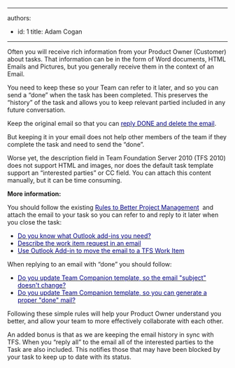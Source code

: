 

---
authors:
  - id: 1
    title: Adam Cogan
---




<span class='intro'> 
  <p>Often you will receive rich information from your Product Owner (Customer) about tasks. That information can be in the form of Word documents, HTML Emails and Pictures, but you generally receive them in the context of an Email.</p>
<p>You need to keep these so your Team can refer to it later, and so you can send a “done” when the task has been completed. This preserves the “history” of the task and allows you to keep relevant partied included in any future conversation.</p>
 </span>


  <p>Keep the original email so that you can <a shape="rect" href="/Communication/RulesToBetterEmail/Pages/DoneReplyAndDeleteEmail.aspx" target="_blank"><font color="#000080">reply DONE and delete the email</font></a>.</p>
<p>But keeping it in your email does not help other members of the team if they complete the task and need to send the “done”.</p>
<p>Worse yet, the description field in Team Foundation Server 2010 (TFS 2010) does not support HTML and images, nor does the default task template support an “interested parties” or CC field. You can attach this content manually, but it can be time consuming.</p>
<p><strong>More information&#58;</strong></p>
<p>You should follow the existing <a shape="rect" href="/Management/RulesToBetterProjectManagement" target="_blank"><font color="#000080">Rules to Better Project Management</font></a>&#160; and attach the email to your task so you can refer to and reply to it later when you close the task&#58;</p>
<ul>
    <li><a shape="rect" href="http&#58;//www.ssw.com.au/ssw/standards/rules/RulesToBetterProjectManagementWithTFS.aspx#OutlookAddin"><font color="#000080">Do you know what Outlook add-ins you need?</font></a> </li>
    <li><a shape="rect" href="http&#58;//www.ssw.com.au/ssw/standards/rules/RulesToBetterProjectManagementWithTFS.aspx#WorkItemEmail"><font color="#000080">Describe the work item request in an email</font></a> </li>
    <li><a shape="rect" href="http&#58;//www.ssw.com.au/ssw/standards/rules/RulesToBetterProjectManagementWithTFS.aspx#TeamCompanionWorkItem"><font color="#000080">Use Outlook Add-in to move the email to a TFS Work Item</font></a> </li>
</ul>
<p>When replying to an email with “done” you should follow&#58;</p>
<ul>
    <li><a shape="rect" href="http&#58;//www.ssw.com.au/ssw/standards/rules/RulesToBetterProjectManagementWithTFS.aspx#KeepConsistentName"><font color="#000080">Do you update Team Companion template, so the email &quot;subject&quot; doesn't change?</font></a> </li>
    <li><a shape="rect" href="http&#58;//www.ssw.com.au/ssw/standards/rules/RulesToBetterProjectManagementWithTFS.aspx#EmailTemplate"><font color="#000080">Do you update Team Companion template, so you can generate a proper &quot;done&quot; mail?</font></a> </li>
</ul>
<p>Following these simple rules will help your Product Owner understand you better, and allow your team to more effectively collaborate with each other. </p>
<p>An added bonus is that as we are keeping the email history in sync with TFS. When you “reply all” to the email all of the interested parties to the Task are also included. This notifies those that may have been blocked by your task to keep up to date with its status.</p>




